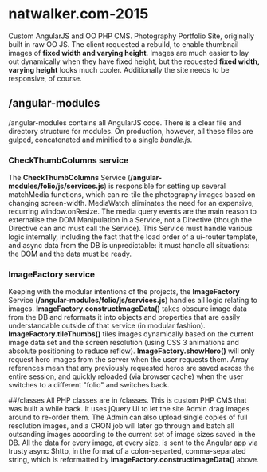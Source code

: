 
# natwalker.com-2015
Custom AngularJS and OO PHP CMS.
Photography Portfolio Site, originally built in raw OO JS. The client requested a rebuild, to enable thumbnail images of **fixed width and varying height**. Images are much easier to lay out dynamically when they have fixed height, but the requested **fixed width, varying height** looks much cooler. Additionally the site needs to be responsive, of course.

## /angular-modules
/angular-modules contains all AngularJS code. There is a clear file and directory structure for modules. On production, however, all these files are gulped, concatenated and minified to a single *bundle.js*.

### CheckThumbColumns service
The **CheckThumbColumns** Service (**/angular-modules/folio/js/services.js**) is responsible for setting up several matchMedia functions, which can re-tile the photography images based on changing screen-width. MediaWatch eliminates the need for an expensive, recurring window.onResize. The media query events are the main reason to externalise the DOM Manipulation in a Service, not a Directive (though the Directive can and must call the Service).
This Service must handle various logic internally, including the fact that the load order of a ui-router template, and async data from the DB is unpredictable: it must handle all situations: the DOM and the data must be ready. 

### ImageFactory service
Keeping with the modular intentions of the projects, the **ImageFactory** Service (**/angular-modules/folio/js/services.js**) handles all logic relating to images. **ImageFactory.constructImageData()** takes obscure image data from the DB and reformats it into objects and properties that are easily understandable outside of that service (in modular fashion). **ImageFactory.tileThumbs()** tiles images dynamically based on the current image data set and the screen resolution (using CSS 3 animations and absolute positioning to reduce reflow). **ImageFactory.showHero()** will only request hero images from the server when the user requests them. Array references mean that any previously requested heros are saved across the entire session, and quickly reloaded (via browser cache) when the user switches to a different "folio" and switches back.

##/classes
All PHP classes are in /classes. This is custom PHP CMS that was built a while back. It uses jQuery UI to let the site Admin drag images around to re-order them. The Admin can also upload single copies of full resolution images, and a CRON job will later go through and batch all outsanding images according to the current set of image sizes saved in the DB. All the data for every image, at every size, is sent to the Angular app via trusty async $http, in the format of a colon-separted, comma-separated string, which is reformatted by **ImageFactory.constructImageData()** above.
